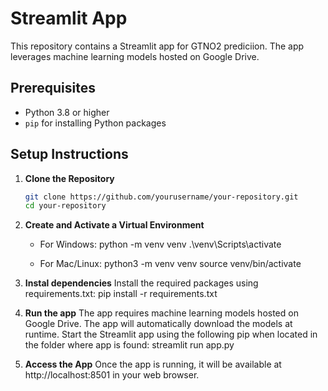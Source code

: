 # Streamlit App

This repository contains a Streamlit app for GTNO2 prediciion. The app leverages machine learning models hosted on Google Drive.

## Prerequisites

- Python 3.8 or higher
- `pip` for installing Python packages

## Setup Instructions

1. **Clone the Repository**

   ```bash
   git clone https://github.com/yourusername/your-repository.git
   cd your-repository
   
2. **Create and Activate a Virtual Environment**
   - For Windows:
   	python -m venv venv
	.\venv\Scripts\activate
	
	- For Mac/Linux:
	python3 -m venv venv
    source venv/bin/activate
    
    
3. **Instal dependencies**
    Install the required packages using requirements.txt:
    pip install -r requirements.txt
    
4. **Run the app**
The app requires machine learning models hosted on Google Drive. The app will automatically download the models at runtime. Start the Streamlit app using the following pip when located in the folder where app is found:
streamlit run app.py

5. **Access the App**
Once the app is running, it will be available at http://localhost:8501 in your web browser.
